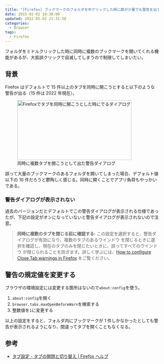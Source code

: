 ```yaml
---
title: "[Firefox] ブックマークのフォルダを中クリックした時に数が少量でも警告を出す方法"
date: 2015-02-02 18:38:00
updated: 2022-05-02 21:31:58
categories:
  - Browser
tags:
  - Firefox
---
```


フォルダをミドルクリックした時に同時に複数のブックマークを開いてくれる機能があるが、大抵誤クリックで自滅してしまうので制限してしまいたい。

<!--more-->

## 背景

Firefox はデフォルトで 15 件以上のタブを同時に開こうとすると以下のような警告が出る（15 件は 2022 年現在）。

<figure>
  <img alt="Firefoxでタブを同時に開こうとした時にでるダイアログ" src="/images/firefox-maxOpenBeforeWarn-dialog.jpg" width="374" height="196" />
  <figcaption>同時に複数タブを開こうとして出た警告ダイアログ</figcaption>
</figure>

誤って大量のブックマークのあるフォルダを開いてしまった場合、デフォルト値以下の 10 件だろうと鬱陶しく感じる。同時に開くことでアプリ負荷もやっかいである。

### 警告ダイアログが表示されない

過去のバージョンだとデフォルトでこの警告ダイアログが表示される仕様であったが、下記の設定がオンになっていないと警告ダイアログが表示されないので注意。

> **同時に複数のタブを閉じる前に確認する:** この設定を選択すると、警告ダイアログが有効になり、複数のタブのあるウインドウ を閉じるときに選択を確認し、現在のタブのみを閉じたいときに、誤ってすべてのウインドウ が閉じられることを防ぎます。詳しく学ぶには、[How to configure Close Tab warnings in Firefox](https://support.mozilla.org/ja/kb/how-configure-close-tab-warnings-firefox) をご覧ください。

## 警告の規定値を変更する

ブラウザの環境設定には変更する箇所はないので`about:config`を使う。

1. `about:config`を開く
2. `browser.tabs.maxOpenBeforeWarn`を検索する
3. 整数値を`1`に変更する

以上の設定をすると、フォルダ内にブックマークが 1 件しかなかったとしても警告が表示されるようになり、間違ってタブを開くこともなくなる。

## 参考

- [タブ設定 - タブの開閉と切り替え | Firefox ヘルプ](https://support.mozilla.org/ja/kb/tab-preferences-and-settings)
